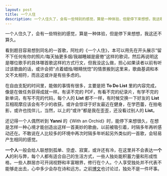 ```yaml
---
layout: post
title: 一个人住
description: 一个人住久了，会有一些特别的感觉，算是一种体验，但是停下来想想，我这哪算久呢。
---
```


一个人住久了，会有一些特别的感觉，算是一种体验，但是停下来想想，我这还不算久。

看到题目容易想到同名的一首歌，阿杜的《一个人住》，本可以用先在开头展示“留不下任何有你的照片/每天抽更多烟/我越睡越是疲倦”这样的歌词，然后再说明这是哪位歌手的具体哪首歌这样的方式行文，但我没这么做，担心如果读者以前有听过该歌曲的话，或许会把“点着蜡烛/眼睛恍惚”的情景搬到这里来，歌曲基调和本文不太相符，而且这或许是有些多虑的。

在自由支配的时间里，能做的事情有很多，主要是把 **To Do List** 里的内容完成，像是在做任务获得成就一样。有读不完的 PDF，有看不完的纪录片，有学不完的新单词，有写不完的代码，每个人的 **List** 都不一样，有时候交换一下好友的 **List** 互相观摩应该会有不少的收获。或许会惊讶于好友最近在健身，在学芭蕾，在拍电影，或许也找伴儿，当然，以上的“或许”都是我在歪歪，还没看过别人的 **List**。

还记得一个人偶然听到 **Yanni** 的《With an Orchid》时，能停下来想很久，在想是怎样一种心境才能创造出这样一首美妙的歌曲，以前被吸引着，时隔多年再听感动还在。不敢说在人比较多的环境中再次时隔多年听起另外类似的一首歌，会轻易产生相同的感觉。

**一个人**一般会给人联想到孤单、空虚、寂寞，或许还有冷，在这里并不会表达**一个人**的利与弊，每个人都有适合自己的生活方式，一些人独处能积蓄力量和形成性格，一些人群居亦可开阔视野和丰富眼界，修行在个人。个人享受独处并不代表不能够走出去，心中多少会存在诗和远方。之前<a href="http://www.lattespirit.com/microblog30/" target="_blank">博文</a>也讨论过，独处不是一件坏事。
